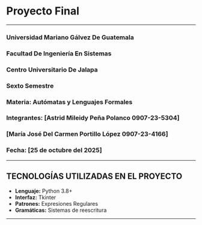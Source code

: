 # Proyecto Final
---
### Universidad Mariano Gálvez De Guatemala
### Facultad De Ingeniería En Sistemas
### Centro Universitario De Jalapa
### Sexto Semestre
### **Materia:** Autómatas y Lenguajes Formales
  
### **Integrantes:** [Astrid Mileidy Peña Polanco	0907-23-5304]
### [María José Del Carmen Portillo López	0907-23-4166]  
### **Fecha:** [25 de octubre del 2025]  

---


## TECNOLOGÍAS UTILIZADAS EN EL PROYECTO

- **Lenguaje:** Python 3.8+
- **Interfaz:** Tkinter
- **Patrones:** Expresiones Regulares
- **Gramáticas:** Sistemas de reescritura

---

